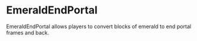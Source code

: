 EmeraldEndPortal
================

EmeraldEndPortal allows players to convert blocks of emerald to end portal frames and back.